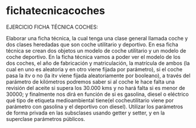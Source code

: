# fichatecnicacoches

EJERCICIO FICHA TÉCNICA COCHES:

Elaborar una ficha técnica, la cual tenga una clase general llamada coche y dos clases heredadas que son coche utilitario y deportivo. 
En esa ficha técnica se crean dos objetos un modelo de coche utilitario y un modelo de coche deportivo. 
En la ficha técnica vamos a poder ver el modelo de los dos coches, el año de fabricación y matriculación, 
la matrícula de ambos (la cual en uno es aleatoria y en otro viene fijada por parámetro), si el coche pasa la itv o no (la itv viene fijada aleatoriamente por booleano), 
a través del parámetro de kilómetros podremos saber si al coche le hace falta una revisión del aceite si supera los 30.000 kms y no hará falta si es menor de 30000; 
y finalmente nos dirá en función de si es gasolina, diesel o eléctrico qué tipo de etiqueta medioambiental tiene(el cocheutilitario viene por parámetro con gasolina 
y el deportivo con diesel). Utilizar los parámetros de forma privada en las subsclases usando getter y setter, y en la superclase parámetros públicos. 
